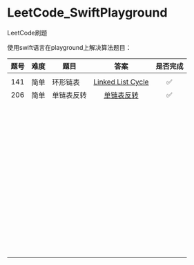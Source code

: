 # LeetCode_SwiftPlayground
LeetCode刷题

使用swift语言在playground上解决算法题目：



| 题号 | 难度 | 题目       |                             答案                             | 是否完成 |
| :--: | :--: | ---------- | :----------------------------------------------------------: | :------: |
|      |      |            |                                                              |          |
| 141  | 简单 | 环形链表   | [Linked List Cycle](https://github.com/wqhiOS/LeetCode_SwiftPlayground/blob/master/LeetCode_SwiftPlayground.playground/Pages/141_环行链表1.xcplaygroundpage/Contents.swift) |    ✅     |
| 206  | 简单 | 单链表反转 | [单链表反转](https://github.com/wqhiOS/LeetCode_SwiftPlayground/blob/master/LeetCode_SwiftPlayground.playground/Pages/206_单链表反转✅✋.xcplaygroundpage/Contents.swift) |    ✅     |
|      |      |            |                                                              |          |
|      |      |            |                                                              |          |
|      |      |            |                                                              |          |
|      |      |            |                                                              |          |
|      |      |            |                                                              |          |
|      |      |            |                                                              |          |
|      |      |            |                                                              |          |
|      |      |            |                                                              |          |
|      |      |            |                                                              |          |
|      |      |            |                                                              |          |
|      |      |            |                                                              |          |
|      |      |            |                                                              |          |
|      |      |            |                                                              |          |
|      |      |            |                                                              |          |
|      |      |            |                                                              |          |
|      |      |            |                                                              |          |
|      |      |            |                                                              |          |
|      |      |            |                                                              |          |
|      |      |            |                                                              |          |
|      |      |            |                                                              |          |
|      |      |            |                                                              |          |
|      |      |            |                                                              |          |
|      |      |            |                                                              |          |
|      |      |            |                                                              |          |
|      |      |            |                                                              |          |
|      |      |            |                                                              |          |
|      |      |            |                                                              |          |
|      |      |            |                                                              |          |
|      |      |            |                                                              |          |
|      |      |            |                                                              |          |
|      |      |            |                                                              |          |
|      |      |            |                                                              |          |
|      |      |            |                                                              |          |
|      |      |            |                                                              |          |
|      |      |            |                                                              |          |
|      |      |            |                                                              |          |
|      |      |            |                                                              |          |
|      |      |            |                                                              |          |
|      |      |            |                                                              |          |
|      |      |            |                                                              |          |
|      |      |            |                                                              |          |
|      |      |            |                                                              |          |
|      |      |            |                                                              |          |
|      |      |            |                                                              |          |
|      |      |            |                                                              |          |
|      |      |            |                                                              |          |
|      |      |            |                                                              |          |
|      |      |            |                                                              |          |
|      |      |            |                                                              |          |
|      |      |            |                                                              |          |
|      |      |            |                                                              |          |
|      |      |            |                                                              |          |
|      |      |            |                                                              |          |
|      |      |            |                                                              |          |
|      |      |            |                                                              |          |
|      |      |            |                                                              |          |
|      |      |            |                                                              |          |
|      |      |            |                                                              |          |
|      |      |            |                                                              |          |
|      |      |            |                                                              |          |

